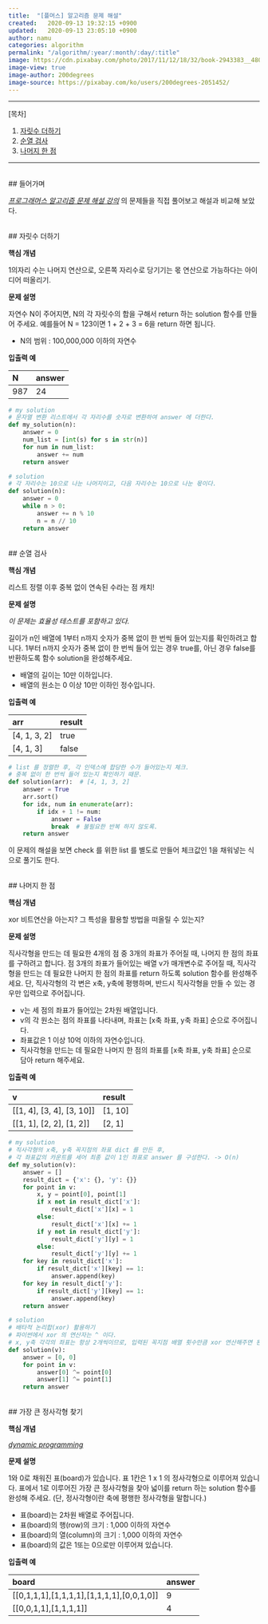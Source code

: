```yaml
---
title:  "[플머스] 알고리즘 문제 해설"
created:   2020-09-13 19:32:15 +0900
updated:   2020-09-13 23:05:10 +0900
author: namu
categories: algorithm
permalink: "/algorithm/:year/:month/:day/:title"
image: https://cdn.pixabay.com/photo/2017/11/12/18/32/book-2943383__480.png
image-view: true
image-author: 200degrees
image-source: https://pixabay.com/ko/users/200degrees-2051452/
---
```



---

[목차]

1. [자릿수 더하기](#자릿수-더하기)
2. [순열 검사](#순열-검사)
3. [나머지 한 점](#나머지-한-점)

---

<br>
## 들어가며

[_프로그래머스 알고리즘 문제 해설 강의_](https://programmers.co.kr/learn/courses/18) 의
문제들을 직접 풀어보고 해설과 비교해 보았다.

<br>
## 자릿수 더하기

**핵심 개념**

1의자리 수는 나머지 연산으로, 오른쪽 자리수로 당기기는 몫 연산으로 가능하다는 아이디어 떠올리기.

**문제 설명**

자연수 N이 주어지면, N의 각 자릿수의 합을 구해서 return 하는 solution 함수를 만들어 주세요.
예를들어 N = 123이면 1 + 2 + 3 = 6을 return 하면 됩니다.
- N의 범위 : 100,000,000 이하의 자연수

**입출력 예**

| N	| answer |
|:--|:--|
| 987 | 24 |

```python
# my solution
# 문자열 변환 리스트에서 각 자리수를 숫자로 변환하여 answer 에 더한다.
def my_solution(n):
    answer = 0
    num_list = [int(s) for s in str(n)]
    for num in num_list:
        answer += num
    return answer

# solution
# 각 자리수는 10으로 나눈 나머지이고, 다음 자리수는 10으로 나눈 몫이다.
def solution(n):
    answer = 0
    while n > 0:
        answer += n % 10
        n = n // 10
    return answer
```


<br>
## 순열 검사

**핵심 개념**

리스트 정렬 이후 중복 없이 연속된 수라는 점 캐치!

**문제 설명**

_이 문제는 효율성 테스트를 포함하고 있다._

길이가 n인 배열에 1부터 n까지 숫자가 중복 없이 한 번씩 들어 있는지를 확인하려고 합니다.
1부터 n까지 숫자가 중복 없이 한 번씩 들어 있는 경우 true를, 아닌 경우 false를 반환하도록 함수 solution을 완성해주세요.
- 배열의 길이는 10만 이하입니다.
- 배열의 원소는 0 이상 10만 이하인 정수입니다.

**입출력 예**

| arr | result |
|:--|:--|
| [4, 1, 3, 2] | true |
| [4, 1, 3] | false |

```python
# list 를 정렬한 후, 각 인덱스에 합당한 수가 들어있는지 체크.
# 중복 없이 한 번씩 들어 있는지 확인하기 때문.
def solution(arr):  # [4, 1, 3, 2]
    answer = True
    arr.sort()
    for idx, num in enumerate(arr):
        if idx + 1 != num:
            answer = False
            break  # 불필요한 반복 하지 않도록.
    return answer
```

이 문제의 해설을 보면 check 를 위한 list 를 별도로 만들어 체크값인 1을 채워넣는 식으로 풀기도 한다.

<br>
## 나머지 한 점

**핵심 개념**

xor 비트연산을 아는지? 그 특성을 활용할 방법을 떠올릴 수 있는지?

**문제 설명**

직사각형을 만드는 데 필요한 4개의 점 중 3개의 좌표가 주어질 때, 나머지 한 점의 좌표를 구하려고 합니다. 점 3개의 좌표가 들어있는 배열 v가 매개변수로 주어질 때, 직사각형을 만드는 데 필요한 나머지 한 점의 좌표를 return 하도록 solution 함수를 완성해주세요. 단, 직사각형의 각 변은 x축, y축에 평행하며, 반드시 직사각형을 만들 수 있는 경우만 입력으로 주어집니다.
- v는 세 점의 좌표가 들어있는 2차원 배열입니다.
- v의 각 원소는 점의 좌표를 나타내며, 좌표는 [x축 좌표, y축 좌표] 순으로 주어집니다.
- 좌표값은 1 이상 10억 이하의 자연수입니다.
- 직사각형을 만드는 데 필요한 나머지 한 점의 좌표를 [x축 좌표, y축 좌표] 순으로 담아 return 해주세요.

**입출력 예**

| v | result |
|:--|:--|
| [[1, 4], [3, 4], [3, 10]] | [1, 10] |
| [[1, 1], [2, 2], [1, 2]] | [2, 1] |

```python
# my solution
# 직사각형의 x축, y축 꼭지점의 좌표 dict 를 만든 후,
# 각 좌표값의 카운트를 세어 최종 값이 1인 좌표로 answer 를 구성한다. -> O(n)
def my_solution(v):
    answer = []
    result_dict = {'x': {}, 'y': {}}
    for point in v:
        x, y = point[0], point[1]
        if x not in result_dict['x']:
            result_dict['x'][x] = 1
        else:
            result_dict['x'][x] += 1
        if y not in result_dict['y']:
            result_dict['y'][y] = 1
        else:
            result_dict['y'][y] += 1
    for key in result_dict['x']:
        if result_dict['x'][key] == 1:
            answer.append(key)
    for key in result_dict['y']:
        if result_dict['y'][key] == 1:
            answer.append(key)
    return answer

# solution
# 배타적 논리합(xor) 활용하기
# 파이썬에서 xor 의 연산자는 ^ 이다.
# x, y축 각각의 좌표는 항상 2개씩이므로, 입력된 꼭지점 배열 횟수만큼 xor 연산해주면 된다.
def solution(v):
    answer = [0, 0]
    for point in v:
        answer[0] ^= point[0]
        answer[1] ^= point[1]
    return answer
```

<br>
## 가장 큰 정사각형 찾기

**핵심 개념**

[_dynamic programming_]()

**문제 설명**

1와 0로 채워진 표(board)가 있습니다. 표 1칸은 1 x 1 의 정사각형으로 이루어져 있습니다. 표에서 1로 이루어진 가장 큰 정사각형을 찾아 넓이를 return 하는 solution 함수를 완성해 주세요. (단, 정사각형이란 축에 평행한 정사각형을 말합니다.)
- 표(board)는 2차원 배열로 주어집니다.
- 표(board)의 행(row)의 크기 : 1,000 이하의 자연수
- 표(board)의 열(column)의 크기 : 1,000 이하의 자연수
- 표(board)의 값은 1또는 0으로만 이루어져 있습니다.

**입출력 예**

| board | answer |
|:--|:--|
| [[0,1,1,1],[1,1,1,1],[1,1,1,1],[0,0,1,0]] | 9 |
| [[0,0,1,1],[1,1,1,1]] | 4 |
